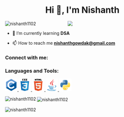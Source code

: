 <h1 align="center">Hi 👋, I'm Nishanth</h1>
<img align="right" width="300" src="https://raw.githubusercontent.com/TheDudeThatCode/TheDudeThatCode/master/Assets/Developer.gif">
<p align="left"> <img src="https://komarev.com/ghpvc/?username=nishanth1102&label=Profile%20views&color=0e75b6&style=flat" alt="nishanth1102" /> </p>

- 🌱 I’m currently learning **DSA**

- 📫 How to reach me **nishanthgowdak@gmail.com**

<h3 align="left">Connect with me:</h3>
<p align="left">
</p>

<h3 align="left">Languages and Tools:</h3>
<p align="left"> <a href="https://www.cprogramming.com/" target="_blank" rel="noreferrer"> <img src="https://raw.githubusercontent.com/devicons/devicon/master/icons/c/c-original.svg" alt="c" width="40" height="40"/> </a> <a href="https://www.w3schools.com/css/" target="_blank" rel="noreferrer"> <img src="https://raw.githubusercontent.com/devicons/devicon/master/icons/css3/css3-original-wordmark.svg" alt="css3" width="40" height="40"/> </a> <a href="https://www.w3.org/html/" target="_blank" rel="noreferrer"> <img src="https://raw.githubusercontent.com/devicons/devicon/master/icons/html5/html5-original-wordmark.svg" alt="html5" width="40" height="40"/> </a> <a href="https://www.java.com" target="_blank" rel="noreferrer"> <img src="https://raw.githubusercontent.com/devicons/devicon/master/icons/java/java-original.svg" alt="java" width="40" height="40"/> </a> <a href="https://www.python.org" target="_blank" rel="noreferrer"> <img src="https://raw.githubusercontent.com/devicons/devicon/master/icons/python/python-original.svg" alt="python" width="40" height="40"/> </a> </p>

<p><img align="left" src="https://github-readme-stats.vercel.app/api/top-langs?username=nishanth1102&show_icons=true&locale=en&layout=compact" alt="nishanth1102" /></p>

<p>&nbsp;<img align="center" src="https://github-readme-stats.vercel.app/api?username=nishanth1102&show_icons=true&locale=en" alt="nishanth1102" /></p>

<p><img align="center" src="https://github-readme-streak-stats.herokuapp.com/?user=nishanth1102&" alt="nishanth1102" /></p>
